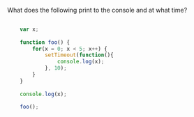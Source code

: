 What does the following print to the console and at what time?  
  
```javascript
    
    var x;
    
    function foo() {
        for(x = 0; x < 5; x++) {
            setTimeout(function(){
                console.log(x);
            }, 10);
        }
    }
    
    console.log(x);
    
    foo();
